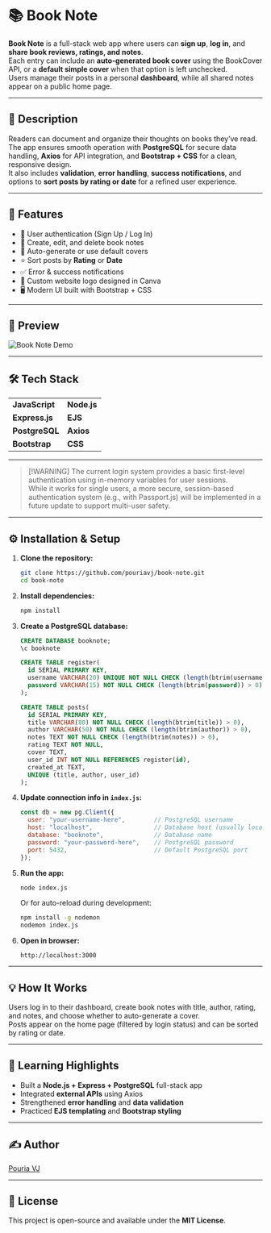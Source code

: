 # 📚 Book Note

**Book Note** is a full-stack web app where users can **sign up**, **log in**, and **share book reviews, ratings, and notes**.  
Each entry can include an **auto-generated book cover** using the BookCover API, or a **default simple cover** when that option is left unchecked.  
Users manage their posts in a personal **dashboard**, while all shared notes appear on a public home page.

---

## 📘 Description

Readers can document and organize their thoughts on books they’ve read. The app ensures smooth operation with **PostgreSQL** for secure data handling, **Axios** for API integration, and **Bootstrap + CSS** for a clean, responsive design.  
It also includes **validation**, **error handling**, **success notifications**, and options to **sort posts by rating or date** for a refined user experience.

---

## 🚀 Features

- 🔐 User authentication (Sign Up / Log In)  
- 🧾 Create, edit, and delete book notes  
- 🌆 Auto-generate or use default covers  
- ⭐ Sort posts by **Rating** or **Date**  
- ✅ Error & success notifications
- 🎨 Custom website logo designed in Canva 
- 🖥️ Modern UI built with Bootstrap + CSS 

---

## 📸 Preview

![Book Note Demo](./bookNote.gif)

---

## 🛠️ Tech Stack

<table>
  <tr>
    <td><b>JavaScript</b></td>
    <td><b>Node.js</b></td>
  </tr>
  <tr>
    <td><b>Express.js</b></td>
    <td><b>EJS</b></td>
  </tr>
  <tr>
    <td><b>PostgreSQL</b></td>
    <td><b>Axios</b></td>
  </tr>
  <tr>
    <td><b>Bootstrap</b></td>
    <td><b>CSS</b></td>
  </tr>
</table>

---

> \[!WARNING\]
> The current login system provides a basic first-level authentication using in-memory variables for user sessions.  
> While it works for single users, a more secure, session-based authentication system (e.g., with Passport.js) will be implemented in a future update to support multi-user safety.

---

## ⚙️ Installation & Setup

1. **Clone the repository:**
   ```bash
   git clone https://github.com/pouriavj/book-note.git
   cd book-note
   ```

2. **Install dependencies:**
   ```bash
   npm install
   ```

3. **Create a PostgreSQL database:**
   ```sql
   CREATE DATABASE booknote;
   \c booknote

   CREATE TABLE register(
     id SERIAL PRIMARY KEY,
     username VARCHAR(20) UNIQUE NOT NULL CHECK (length(btrim(username)) > 0),
     password VARCHAR(15) NOT NULL CHECK (length(btrim(password)) > 0)
   );

   CREATE TABLE posts(
     id SERIAL PRIMARY KEY,
     title VARCHAR(80) NOT NULL CHECK (length(btrim(title)) > 0),
     author VARCHAR(50) NOT NULL CHECK (length(btrim(author)) > 0),
     notes TEXT NOT NULL CHECK (length(btrim(notes)) > 0),
     rating TEXT NOT NULL,
     cover TEXT,
     user_id INT NOT NULL REFERENCES register(id),
     created_at TEXT,
     UNIQUE (title, author, user_id)
   );
   ```

4. **Update connection info in `index.js`:**
   ```js
   const db = new pg.Client({
     user: "your-username-here",        // PostgreSQL username
     host: "localhost",                 // Database host (usually localhost)
     database: "booknote",              // Database name
     password: "your-password-here",    // PostgreSQL password
     port: 5432,                        // Default PostgreSQL port
   });
   ```

5. **Run the app:**
   ```bash
   node index.js
   ```

   Or for auto-reload during development:
   ```bash
   npm install -g nodemon
   nodemon index.js
   ```

6. **Open in browser:**
   ```
   http://localhost:3000
   ```

---

## 💡 How It Works

Users log in to their dashboard, create book notes with title, author, rating, and notes, and choose whether to auto-generate a cover.  
Posts appear on the home page (filtered by login status) and can be sorted by rating or date.

---

## 🧠 Learning Highlights

- Built a **Node.js + Express + PostgreSQL** full-stack app  
- Integrated **external APIs** using Axios  
- Strengthened **error handling** and **data validation**  
- Practiced **EJS templating** and **Bootstrap styling**  

---

## ✍️ Author

[Pouria VJ](https://github.com/pouriavj)

---

## 📜 License

This project is open-source and available under the **MIT License**.
